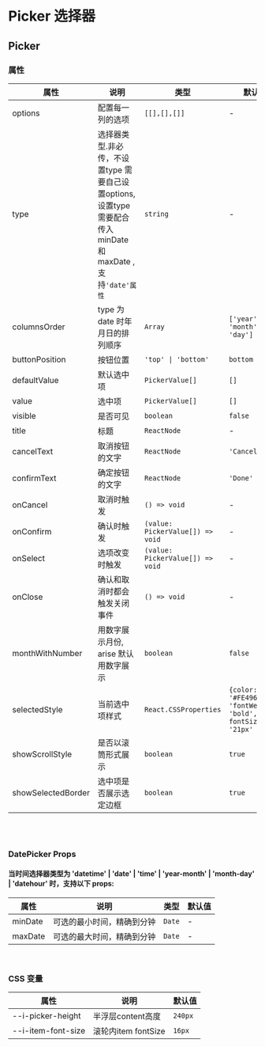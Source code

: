 # Picker 选择器
<code src="./demos/demo1.tsx"></code>


## Picker

### 属性

| 属性             | 说明                        | 类型                                                                       | 默认值         |
| ---------------- | --------------------------- | -------------------------------------------------------------------------- | -------------- |
| options          | 配置每一列的选项             | `[[],[],[]]` | -                      |
| type            | 选择器类型.非必传，不设置type 需要自己设置options, 设置type 需要配合传入minDate 和maxDate  , 支持`'date'属性 `                      | `string`                                                    | -                      |
| columnsOrder          | type 为date 时年月日的排列顺序 | `Array`                                                   | `['year', 'month', 'day']`                      |
| buttonPosition | 按钮位置 | `'top' \| 'bottom'` | `bottom` |
| defaultValue     | 默认选中项                   | `PickerValue[]`              | `[]`                   |
| value            | 选中项                       | `PickerValue[]`   | `[]`                   |
| visible            | 是否可见                         | `boolean`                                                    | `false`                      |
| title            | 标题                         | `ReactNode`                                                    | -                      |
| cancelText       | 取消按钮的文字               | `ReactNode`                                                    | `'Cancel'`               |
| confirmText      | 确定按钮的文字               | `ReactNode`                                                    | `'Done'`               |
| onCancel         | 取消时触发                   | `() => void`                                                   | -                      |
| onConfirm        | 确认时触发                   | `(value: PickerValue[]) => void`    | -                      |
| onSelect         | 选项改变时触发               | `(value: PickerValue[]) => void`    | -                      |
| onClose          | 确认和取消时都会触发关闭事件 | `() => void`                                                   | -                      |
| monthWithNumber | 用数字展示月份, arise 默认用数字展示 | `boolean` |   `false` |  
| selectedStyle | 当前选中项样式 | `React.CSSProperties` |  `{color: '#FE4960', 'fontWeight': 'bold', fontSize: '21px' }`  |  
| showScrollStyle | 是否以滚筒形式展示 | `boolean` |   `true` |  
| showSelectedBorder | 选中项是否展示选定边框 | `boolean` |   `true` |  

</br>
</br>


### DatePicker Props
#### 当时间选择器类型为 'datetime' \| 'date' \| 'time' \| 'year-month' \| 'month-day' \| 'datehour' 时，支持以下 props:

| 属性             | 说明                        | 类型                                                                       | 默认值         |
| ---------------- | --------------------------- | -------------------------------------------------------------------------- | -------------- |
| minDate            | 可选的最小时间，精确到分钟                         | `Date`                                                    | -                      |
| maxDate            | 可选的最大时间，精确到分钟                         | `Date`                                                    | -                      |


</br>

### CSS 变量

| 属性            | 说明                 | 默认值 |
| --------------- | -------------------- | ------ |
| --i-picker-height        | 半浮层content高度                 | `240px` |
| --i-item-font-size | 滚轮内item fontSize | `16px` |
</br>
